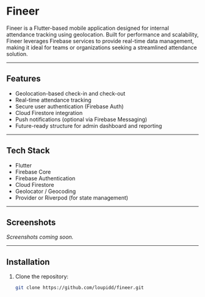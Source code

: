# Fineer

Fineer is a Flutter-based mobile application designed for internal attendance tracking using geolocation. Built for performance and scalability, Fineer leverages Firebase services to provide real-time data management, making it ideal for teams or organizations seeking a streamlined attendance solution.

---

## Features

- Geolocation-based check-in and check-out
- Real-time attendance tracking
- Secure user authentication (Firebase Auth)
- Cloud Firestore integration
- Push notifications (optional via Firebase Messaging)
- Future-ready structure for admin dashboard and reporting

---

## Tech Stack

- Flutter 
- Firebase Core
- Firebase Authentication
- Cloud Firestore
- Geolocator / Geocoding
- Provider or Riverpod (for state management)

---

## Screenshots

_Screenshots coming soon._

---

## Installation

1. Clone the repository:
   ```bash
   git clone https://github.com/loupidd/fineer.git
